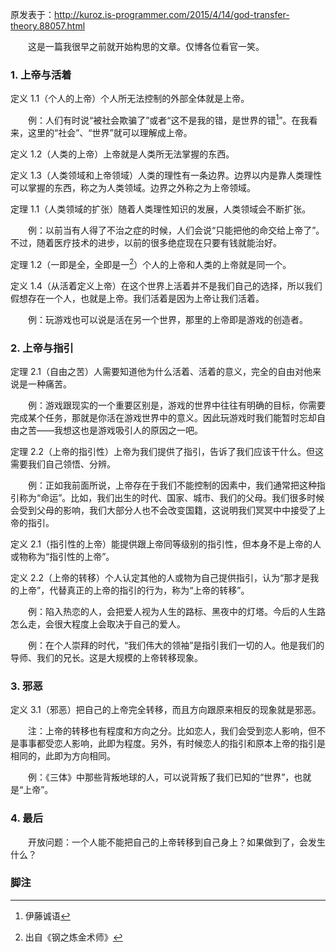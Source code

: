 原发表于：<http://kuroz.is-programmer.com/2015/4/14/god-transfer-theory.88057.html>

　　这是一篇我很早之前就开始构思的文章。仅博各位看官一笑。

### 1. 上帝与活着

定义 1.1（个人的上帝）个人所无法控制的外部全体就是上帝。

　　例：人们有时说“被社会欺骗了”或者“这不是我的错，是世界的错[^1]”。在我看来，这里的“社会”、“世界”就可以理解成上帝。

定义 1.2（人类的上帝）上帝就是人类所无法掌握的东西。

定义 1.3（人类领域和上帝领域）人类的理性有一条边界。边界以内是靠人类理性可以掌握的东西，称之为人类领域。边界之外称之为上帝领域。

定理 1.1（人类领域的扩张）随着人类理性知识的发展，人类领域会不断扩张。

　　例：以前当有人得了不治之症的时候，人们会说“只能把他的命交给上帝了”。不过，随着医疗技术的进步，以前的很多绝症现在只要有钱就能治好。

定理 1.2（一即是全，全即是一[^2]）个人的上帝和人类的上帝就是同一个。

定义 1.4（从活着定义上帝）在这个世界上活着并不是我们自己的选择，所以我们假想存在一个人，也就是上帝。我们活着是因为上帝让我们活着。

　　例：玩游戏也可以说是活在另一个世界，那里的上帝即是游戏的创造者。

### 2. 上帝与指引

定理 2.1（自由之苦）人需要知道他为什么活着、活着的意义，完全的自由对他来说是一种痛苦。

　　例：游戏跟现实的一个重要区别是，游戏的世界中往往有明确的目标，你需要完成某个任务，那就是你活在游戏世界中的意义。因此玩游戏时我们能暂时忘却自由之苦——我想这也是游戏吸引人的原因之一吧。

定理 2.2（上帝的指引性）上帝为我们提供了指引，告诉了我们应该干什么。但这需要我们自己领悟、分辨。

　　例：正如我前面所说，上帝存在于我们不能控制的因素中，我们通常把这种指引称为“命运”。比如，我们出生的时代、国家、城市、我们的父母。我们很多时候会受到父母的影响，我们大部分人也不会改变国籍，这说明我们冥冥中中接受了上帝的指引。

定义 2.1（指引性的上帝）能提供跟上帝同等级别的指引性，但本身不是上帝的人或物称为“指引性的上帝”。

定义 2.2（上帝的转移）个人认定其他的人或物为自己提供指引，认为“那才是我的上帝”，代替真正的上帝的指引的行为，称为“上帝的转移”。

　　例：陷入热恋的人，会把爱人视为人生的路标、黑夜中的灯塔。今后的人生路怎么走，会很大程度上会取决于自己的爱人。

　　例：在个人崇拜的时代，“我们伟大的领袖”是指引我们一切的人。他是我们的导师、我们的兄长。这是大规模的上帝转移现象。

### 3. 邪恶

定义 3.1（邪恶）把自己的上帝完全转移，而且方向跟原来相反的现象就是邪恶。

　　注：上帝的转移也有程度和方向之分。比如恋人，我们会受到恋人影响，但不是事事都受恋人影响，此即为程度。另外，有时候恋人的指引和原本上帝的指引是相同的，此即为方向相同。

　　例：《三体》中那些背叛地球的人，可以说背叛了我们已知的“世界”，也就是“上帝”。

### 4. 最后

　　开放问题：一个人能不能把自己的上帝转移到自己身上？如果做到了，会发生什么？

### 脚注

[^1]: 伊藤诚语
[^2]: 出自《钢之炼金术师》
